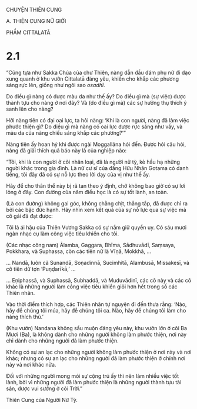CHUYỆN THIÊN CUNG

A. THIÊN CUNG NỮ GIỚI

PHẨM CITTALATĀ

# 2.1

“Cũng tựa như Sakka Chúa của chư Thiên, nàng dẫn đầu đám phụ nữ đi dạo xung quanh ở khu vườn Cittalatā đáng yêu, khiến cho khắp các phương sáng rực lên, giống như ngôi sao _osadhī_.

Do điều gì nàng có được màu da như thế ấy? Do điều gì mà (sự việc) được thành tựu cho nàng ở nơi đây? Và (do điều gì mà) các sự hưởng thụ thích ý sanh lên cho nàng?

Hỡi nàng tiên có đại oai lực, ta hỏi nàng: ‘Khi là con người, nàng đã làm việc phước thiện gì? Do điều gì mà nàng có oai lực được rực sáng như vầy, và màu da của nàng chiếu sáng khắp các phương?’”

Nàng tiên ấy hoan hỷ khi được ngài Moggallāna hỏi đến. Ðược hỏi câu hỏi, nàng đã giải thích quả báo này là của nghiệp nào:

“Tôi, khi là con người ở cõi nhân loại, đã là người nữ tỳ, kẻ hầu hạ những người khác trong gia đình. Là nữ cư sĩ của đấng Hữu Nhãn Gotama có danh tiếng, tôi đây đã có sự nỗ lực theo lời dạy của vị như thế ấy.

Hãy để cho thân thể này bị rã tan theo ý định, chớ không bao giờ có sự lơi lỏng ở đây. Con đường của năm điều học là có sự tốt lành, an toàn.

(Là con đường) không gai góc, không chằng chịt, thẳng tắp, đã được chỉ ra bởi các bậc đức hạnh. Hãy nhìn xem kết quả của sự nỗ lực qua sự việc mà cô gái đã đạt được:

Tôi là ái hậu của Thiên Vương Sakka có sự nắm giữ quyền uy. Có sáu mươi ngàn nhạc cụ làm công việc tiêu khiển cho tôi.

(Các nhạc công nam) Ālamba, Gaggara, Bhīma, Sādhuvādī, Saṃsaya, Pokkhara, và Suphassa, còn các tiên nữ là Vīṇā, Mokkhā, …

… Nandā, luôn cả Sunandā, Soṇadinnā, Sucimhitā, Alambusā, Missakesī, và cô tiên dữ tợn ‘Puṇḍarīkā,’ …

… Eṇiphassā, và Suphassā, Subhaddā, và Muduvādinī, các cô này và các cô khác là những người làm công việc tiêu khiển giỏi hơn hết trong số các Thiên nhân.

Vào thời điểm thích hợp, các Thiên nhân tự nguyện đi đến thưa rằng: ‘Nào, hãy để chúng tôi múa, hãy để chúng tôi ca. Nào, hãy để chúng tôi làm cho nàng thích thú.’

(Khu vườn) Nandana không sầu muộn đáng yêu này, khu vườn lớn ở cõi Ba Mươi (Ba), là không dành cho những người không làm phước thiện, nơi này chỉ dành cho những người đã làm phước thiện.

Không có sự an lạc cho những người không làm phước thiện ở nơi này và nơi khác; nhưng có sự an lạc cho những người đã làm phước thiện ở chính nơi này và nơi khác nữa.

Đối với những người mong mỏi sự cộng trú ấy thì nên làm nhiều việc tốt lành, bởi vì những người đã làm phước thiện là những người thành tựu tài sản, được vui sướng ở cõi Trời.”

Thiên Cung của Người Nữ Tỳ.
